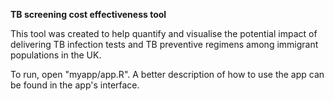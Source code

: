 **TB screening cost effectiveness tool**

This tool was created to help quantify and visualise the potential impact of delivering TB infection tests and TB preventive regimens among immigrant populations in the UK.

To run, open "myapp/app.R". A better description of how to use the app can be found in the app's interface. 


